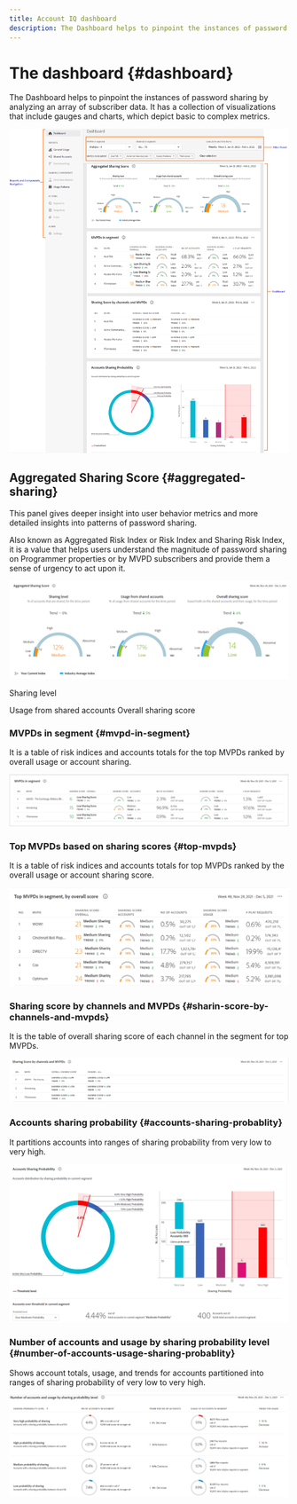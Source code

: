 ```yaml
---
title: Account IQ dashboard
description: The Dashboard helps to pinpoint the instances of password sharing by analyzing a wide array of subscriber data.  
---
```


# The dashboard {#dashboard}

The Dashboard helps to pinpoint the instances of password sharing by analyzing an array of subscriber data. It has a collection of visualizations that include gauges and charts, which depict basic to complex metrics.

![dashboard of account IQ](assets/dashboard.png)

## Aggregated Sharing Score {#aggregated-sharing}

This panel gives deeper insight into user behavior metrics and more detailed insights into patterns of password sharing.

Also known as Aggregated Risk Index or Risk Index and Sharing Risk Index, it is a value that helps users understand the magnitude of password sharing on Programmer properties or by MVPD subscribers and provide them a sense of urgency to act upon it.

![](assets/aggregate-sharing-score.png)

Sharing level


Usage from shared accounts
Overall sharing score


### MVPDs in segment {#mvpd-in-segment}

It is a table of risk indices and accounts totals for the top MVPDs ranked by overall usage or account sharing.

![](assets/MVPDs-in-segment.png)

### Top MVPDs based on sharing scores {#top-mvpds}

It is a table of risk indices and accounts totals for top MVPDs ranked by the overall usage or account sharing score.

![](assets/top-mvpds.png)

### Sharing score by channels and MVPDs {#sharin-score-by-channels-and-mvpds}

It is the table of overall sharing score of each channel in the segment for top MVPDs.

![](assets/sharing-scores-by-channels-mvpds.png)

### Accounts sharing probability {#accounts-sharing-probablity}

It partitions accounts into ranges of sharing probability from very low to very high.

![](assets/accounts-sharing-probability.png)

### Number of accounts and usage by sharing probability level {#number-of-accounts-usage-sharing-probablity}

Shows account totals, usage, and trends for accounts partitioned into ranges of sharing probability of very low to very high.

![](assets/number-of-accounts-usage.png)